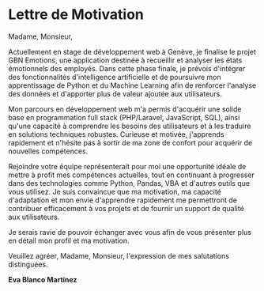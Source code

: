 # Lettre de Motivation

Madame, Monsieur,

Actuellement en stage de développement web à Genève, je finalise le projet GBN Emotions, une application destinée à recueillir et analyser les états émotionnels des employés. Dans cette phase finale, je prévois d'intégrer des fonctionnalités d'intelligence artificielle et de poursuivre mon apprentissage de Python et du Machine Learning afin de renforcer l'analyse des données et d'apporter plus de valeur ajoutée aux utilisateurs.

Mon parcours en développement web m'a permis d'acquérir une solide base en programmation full stack (PHP/Laravel, JavaScript, SQL), ainsi qu'une capacité à comprendre les besoins des utilisateurs et à les traduire en solutions techniques robustes. Curieuse et motivée, j'apprends rapidement et n'hésite pas à sortir de ma zone de confort pour acquérir de nouvelles compétences.

Rejoindre votre équipe représenterait pour moi une opportunité idéale de mettre à profit mes compétences actuelles, tout en continuant à progresser dans des technologies comme Python, Pandas, VBA et d'autres outils que vous utilisez. Je suis convaincue que ma motivation, ma capacité d'adaptation et mon envie d'apprendre rapidement me permettront de contribuer efficacement à vos projets et de fournir un support de qualité aux utilisateurs.

Je serais ravie de pouvoir échanger avec vous afin de vous présenter plus en détail mon profil et ma motivation.

Veuillez agréer, Madame, Monsieur, l'expression de mes salutations distinguées.

**Eva Blanco Martínez**
